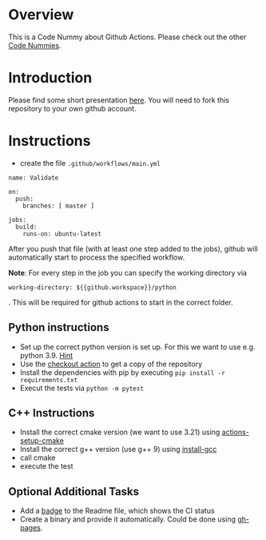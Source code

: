 # Overview

This is a Code Nummy about Github Actions. Please check out the
other [Code Nummies](https://github.com/Laguna1989/CodeNummies_Overview).

# Introduction

Please find some short presentation [here](https://docs.google.com/presentation/d/1vmMu76I2omW6LNN7hPXUzOnCzCxcCFuMzDbzJVC1AT0/edit?usp=sharing). You will need to fork this repository to your own github account.


# Instructions

* create the file `.github/workflows/main.yml`

```
name: Validate

on:
  push:
    branches: [ master ]

jobs:
  build:
    runs-on: ubuntu-latest
```

After you push that file (with at least one step added to the jobs), github will automatically 
start to process the specified workflow.

**Note**: For every step in the job you can specify the working directory via
```
working-directory: ${{github.workspace}}/python
```
. This will be required for github actions to start in the correct folder.

## Python instructions

* Set up the correct python version is set up. For this we want to use e.g. python
  3.9. [Hint](https://github.com/actions/setup-python)
* Use the [checkout action](https://github.com/actions/checkout) to get a copy of the repository
* Install the dependencies with pip by executing `pip install -r requirements.txt`
* Execut the tests via `python -m pytest`

## C++ Instructions

* Install the correct cmake version (we want to use 3.21)
  using [actions-setup-cmake](https://github.com/marketplace/actions/actions-setup-cmake)
* Install the correct g++ version  (use g++ 9) using [install-gcc](https://github.com/marketplace/actions/install-gcc)
* call cmake
* execute the test

## Optional Additional Tasks

* Add
  a [badge](https://docs.github.com/en/actions/monitoring-and-troubleshooting-workflows/adding-a-workflow-status-badge)
  to the Readme file, which shows the CI status
* Create a binary and provide it automatically. Could be done
  using [gh-pages](https://github.com/peaceiris/actions-gh-pages). 
